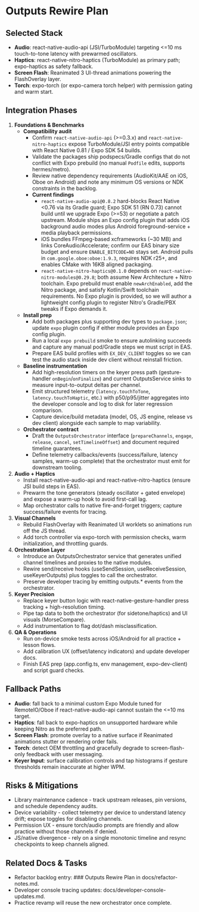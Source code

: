 # Outputs Rewire Plan

## Selected Stack
- **Audio**: react-native-audio-api (JSI/TurboModule) targeting <=10 ms touch-to-tone latency with prewarmed oscillators.
- **Haptics**: react-native-nitro-haptics (TurboModule) as primary path; expo-haptics as safety fallback.
- **Screen Flash**: Reanimated 3 UI-thread animations powering the FlashOverlay layer.
- **Torch**: expo-torch (or expo-camera torch helper) with permission gating and warm start.

## Integration Phases
1. **Foundations & Benchmarks**
   - **Compatibility audit**
     - Confirm `react-native-audio-api` (>=0.3.x) and `react-native-nitro-haptics` expose TurboModule/JSI entry points compatible with React Native 0.81 / Expo SDK 54 builds.
     - Validate the packages ship podspecs/Gradle configs that do not conflict with Expo prebuild (no manual `Podfile` edits, supports hermes/metro).
     - Review native dependency requirements (AudioKit/AAE on iOS, Oboe on Android) and note any minimum OS versions or NDK constraints in the backlog.
     - **Current findings**
       - `react-native-audio-api@0.8.2` hard-blocks React Native <0.76 via its Gradle guard; Expo SDK 51 (RN 0.73) cannot build until we upgrade Expo (>=53) or negotiate a patch upstream. Module ships an Expo config plugin that adds iOS background audio modes plus Android foreground-service + media playback permissions.
       - iOS bundles FFmpeg-based xcframeworks (~30 MB) and links CoreAudio/Accelerate; confirm our EAS binary size budget and ensure `ENABLE_BITCODE=NO` stays set. Android pulls in `com.google.oboe:oboe:1.9.3`, requires NDK r25+, and enables CMake with 16KB aligned packaging.
       - `react-native-nitro-haptics@0.1.0` depends on `react-native-nitro-modules@0.29.8`; both assume New Architecture + Nitro toolchain. Expo prebuild must enable `newArchEnabled`, add the Nitro package, and satisfy Kotlin/Swift toolchain requirements. No Expo plugin is provided, so we will author a lightweight config plugin to register Nitro's Gradle/PBX tweaks if Expo demands it.
   - **Install prep**
     - Add both packages plus supporting dev types to `package.json`; update `expo` plugin config if either module provides an Expo config plugin.
     - Run a local `expo prebuild` smoke to ensure autolinking succeeds and capture any manual pod/Gradle steps we must script in EAS.
     - Prepare EAS build profiles with `EX_DEV_CLIENT` toggles so we can test the audio stack inside dev client without reinstall friction.
   - **Baseline instrumentation**
     - Add high-resolution timers on the keyer press path (gesture-handler `onBegin`/`onFinalize`) and current OutputsService sinks to measure input-to-output deltas per channel.
     - Emit structured telemetry (`latency.touchToTone`, `latency.touchToHaptic`, etc.) with p50/p95/jitter aggregates into the developer console and log to disk for later regression comparison.
     - Capture device/build metadata (model, OS, JS engine, release vs dev client) alongside each sample to map variability.
   - **Orchestrator contract**
     - Draft the `OutputsOrchestrator` interface (`prepareChannels`, `engage`, `release`, `cancel`, `setTimelineOffset`) and document required timeline guarantees.
     - Define telemetry callbacks/events (success/failure, latency samples, warm-up complete) that the orchestrator must emit for downstream tooling.
2. **Audio + Haptics**
   - Install react-native-audio-api and react-native-nitro-haptics (ensure JSI build steps in EAS).
   - Prewarm the tone generators (steady oscillator + gated envelope) and expose a warm-up hook to avoid first-call lag.
   - Map orchestrator calls to native fire-and-forget triggers; capture success/failure events for tracing.
3. **Visual Channels**
   - Rebuild FlashOverlay with Reanimated UI worklets so animations run off the JS thread.
   - Add torch controller via expo-torch with permission checks, warm initialization, and throttling guards.
4. **Orchestration Layer**
   - Introduce an OutputsOrchestrator service that generates unified channel timelines and proxies to the native modules.
   - Rewire send/receive hooks (useSendSession, useReceiveSession, useKeyerOutputs) plus toggles to call the orchestrator.
   - Preserve developer tracing by emitting outputs.* events from the orchestrator.
5. **Keyer Precision**
   - Replace keyer button logic with react-native-gesture-handler press tracking + high-resolution timing.
   - Pipe tap data to both the orchestrator (for sidetone/haptics) and UI visuals (MorseCompare).
   - Add instrumentation to flag dot/dash misclassification.
6. **QA & Operations**
   - Run on-device smoke tests across iOS/Android for all practice + lesson flows.
   - Add calibration UX (offset/latency indicators) and update developer docs.
   - Finish EAS prep (app.config.ts, env management, expo-dev-client) and script guard checks.

## Fallback Paths
- **Audio**: fall back to a minimal custom Expo Module tuned for RemoteIO/Oboe if react-native-audio-api cannot sustain the <=10 ms target.
- **Haptics**: fall back to expo-haptics on unsupported hardware while keeping Nitro as the preferred path.
- **Screen Flash**: promote overlay to a native surface if Reanimated animations stutter or rendering order fails.
- **Torch**: detect OEM throttling and gracefully degrade to screen-flash-only feedback with user messaging.
- **Keyer Input**: surface calibration controls and tap histograms if gesture thresholds remain inaccurate at higher WPM.

## Risks & Mitigations
- Library maintenance cadence - track upstream releases, pin versions, and schedule dependency audits.
- Device variability - collect telemetry per device to understand latency drift; expose toggles for disabling channels.
- Permission UX - ensure torch/audio prompts are friendly and allow practice without those channels if denied.
- JS/native divergence - rely on a single monotonic timeline and resync checkpoints to keep channels aligned.

## Related Docs & Tasks
- Refactor backlog entry: ### Outputs Rewire Plan in docs/refactor-notes.md.
- Developer console tracing updates: docs/developer-console-updates.md.
- Practice revamp will reuse the new orchestrator once complete.


